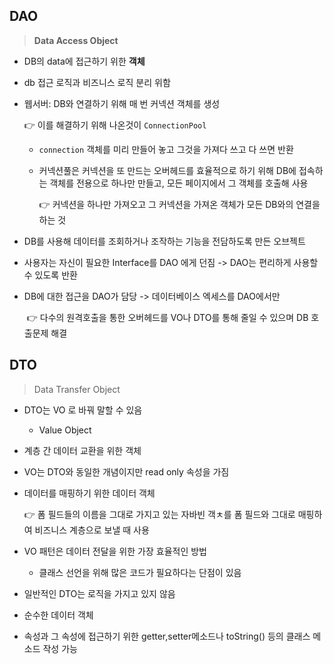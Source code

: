 ## DAO

>  **Data Access Object**

- DB의 data에 접근하기 위한 **객체**

- db 접근 로직과 비즈니스 로직 분리 위함

- 웹서버: DB와 연결하기 위해 매 번 커넥션 객체를 생성

  :point_right: 이를 해결하기 위해 나온것이 ``ConnectionPool``

  - ``connection`` 객체를 미리 만들어 놓고 그것을 가져다 쓰고 다 쓰면 반환

  - 커넥션풀은 커넥션을 또 만드는 오버헤드를 효율적으로 하기 위해 DB에 접속하는 객체를 전용으로 하나만 만들고, 모든 페이지에서 그 객체를 호출해 사용

    :point_right: 커넥션을 하나만 가져오고 그 커넥션을 가져온 객체가 모든 DB와의 연결을 하는 것

- DB를 사용해 데이터를 조회하거나 조작하는 기능을 전담하도록 만든 오브젝트

- 사용자는 자신이 필요한 Interface를 DAO 에게 던짐 -> DAO는 편리하게 사용할 수 있도록 반환

- DB에 대한 접근을 DAO가 담당 -> 데이터베이스 엑세스를 DAO에서만

  ​	:point_right: 다수의 원격호출을 통한 오버헤드를 VO나 DTO를 통해 줄일 수 있으며 DB 호출문제 해결

## DTO

> Data Transfer Object

- DTO는 VO 로 바꿔 말할 수 있음

  - Value Object

- 계층 간 데이터 교환을 위한 객체

- VO는 DTO와 동일한 개념이지만 read only 속성을 가짐

- 데이터를 매핑하기 위한 데이터 객체

  :point_right: 폼 필드들의 이름을 그대로 가지고 있는 자바빈 객ㅊ를 폼 필드와 그대로 매핑하여 비즈니스 계층으로 보낼 때 사용

- VO 패턴은 데이터 전달을 위한 가장 효율적인 방법

  - 클래스 선언을 위해 많은 코드가 필요하다는 단점이 있음

- 일반적인 DTO는 로직을 가지고 있지 않음

- 순수한 데이터 객체

- 속성과 그 속성에 접근하기 위한 getter,setter메소드나 toString() 등의 클래스 메소드 작성 가능

